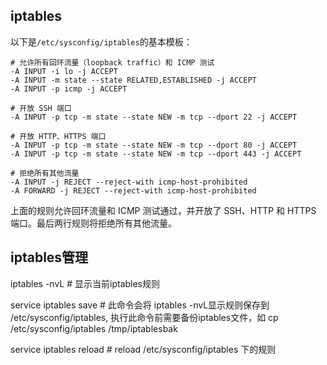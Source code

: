 ## iptables

以下是`/etc/sysconfig/iptables`的基本模板：

```
# 允许所有回环流量（loopback traffic）和 ICMP 测试
-A INPUT -i lo -j ACCEPT
-A INPUT -m state --state RELATED,ESTABLISHED -j ACCEPT
-A INPUT -p icmp -j ACCEPT

# 开放 SSH 端口
-A INPUT -p tcp -m state --state NEW -m tcp --dport 22 -j ACCEPT

# 开放 HTTP、HTTPS 端口
-A INPUT -p tcp -m state --state NEW -m tcp --dport 80 -j ACCEPT
-A INPUT -p tcp -m state --state NEW -m tcp --dport 443 -j ACCEPT

# 拒绝所有其他流量
-A INPUT -j REJECT --reject-with icmp-host-prohibited
-A FORWARD -j REJECT --reject-with icmp-host-prohibited
```

上面的规则允许回环流量和 ICMP 测试通过，并开放了 SSH、HTTP 和 HTTPS 端口。最后两行规则将拒绝所有其他流量。

## iptables管理
iptables -nvL # 显示当前iptables规则

service iptables save # 此命令会将 iptables -nvL显示规则保存到 /etc/sysconfig/iptables, 执行此命令前需要备份iptables文件，如 cp /etc/sysconfig/iptables /tmp/iptablesbak

service iptables reload # reload /etc/sysconfig/iptables 下的规则
